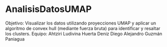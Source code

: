 # AnalisisDatosUMAP

Objetivo: Visualizar los datos utilizando proyecciones UMAP y aplicar un algoritmo de convex hull (mediante fuerza bruta) para identificar y resaltar los clusters.
Equipo:
Ahtziri Ludivina Huerta Deniz
Diego Alejandro Guzmán Paniagua
